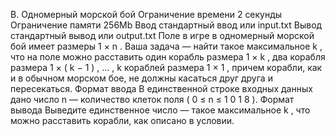 B. Одномерный морской бой
Ограничение времени	2 секунды
Ограничение памяти	256Mb
Ввод	стандартный ввод или input.txt
Вывод	стандартный вывод или output.txt
Поле в игре в одномерный морской бой имеет размеры 
1
×
n
. Ваша задача — найти такое максимальное 
k
, что на поле можно расставить один корабль размера 
1
×
k
, два корабля размера 
1
×
(
k
−
1
)
, 
…
, 
k
 кораблей размера 
1
×
1
, причем корабли, как и в обычном морском бое, не должны касаться друг друга и пересекаться.
Формат ввода
В единственной строке входных данных дано число 
n
 — количество клеток поля (
0
≤
n
≤
1
0
1
8
).
Формат вывода
Выведите единственное число — такое максимальное 
k
, что можно расставить корабли, как описано в условии.